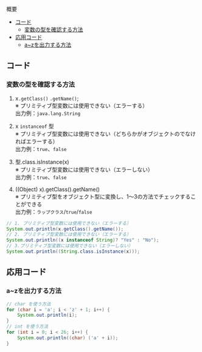 概要
* [コード](#コード)
  * [変数の型を確認する方法](#変数の型を確認する方法)
* [応用コード](#応用コード)
  * [a~zを出力する方法](#azを出力する方法)

## コード
### 変数の型を確認する方法
1. x`.getClass()` `.getName()`;  
※ プリミティブ型変数には使用できない（エラーする）  
出力例：`java.lang.String`

2. x `instanceof` 型  
※ プリミティブ型変数には使用できない（どちらかがオブジェクトのでなければエラーする）  
出力例：`true`、`false`

3. 型.class.isInstance(x)  
※ プリミティブ型変数には使用できない（エラーしない）  
出力例：`true`、`false`

4. ((Object) x).getClass().getName()  
※ プリミティブ型をオブジェクト型に変換し、1～3の方法でチェックすることができる  
出力例：`ラップクラス`/`true`/`false`
```Java
// 1. プリミティブ型変数には使用できない（エラーする）
System.out.println(x.getClass().getName());
// 2. プリミティブ型変数には使用できない（エラーする）
System.out.println((x instanceof String)? "Yes" : "No");
// 3.プリミティブ型変数には使用できない（エラーしない）  
System.out.println((String.class.isInstance(x)));
```

## 応用コード
### a~zを出力する方法
``` Java
// char を使う方法
for (char i = 'a'; i < 'z' + 1; i++) {
    System.out.println(i);
}
// int を使う方法
for (int i = 0; i < 26; i++) {
    System.out.println((char) ('a' + i));
}
```
